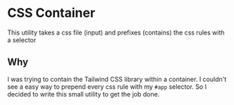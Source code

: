 # CSS Container

This utility takes a css file (input) and prefixes (contains) the css rules with a selector

## Why
I was trying to contain the Tailwind CSS library within a container. I couldn't see a easy way to prepend every css rule with my `#app` selector. So I decided to write this small utility to get the job done.